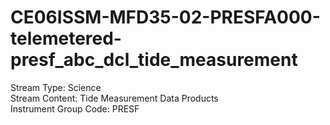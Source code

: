 # CE06ISSM-MFD35-02-PRESFA000-telemetered-presf_abc_dcl_tide_measurement

Stream Type: Science<br>
Stream Content: Tide Measurement Data Products<br>
Instrument Group Code: PRESF<br>
